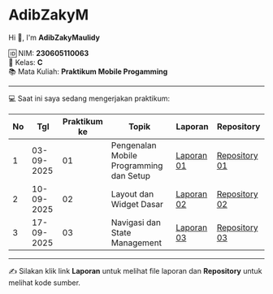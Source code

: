 # AdibZakyM

Hi 👋, I'm **AdibZakyMaulidy**  

🆔 NIM: **230605110063**  
🏫 Kelas: **C**  
📚 Mata Kuliah: **Praktikum Mobile Progamming**  

---

💻 Saat ini saya sedang mengerjakan praktikum:

| No | Tgl        | Praktikum ke | Topik                                   | Laporan                    | Repository             |
|----|------------|--------------|-----------------------------------------|----------------------------|------------------------|
| 1  | 03-09-2025 | 01           | Pengenalan Mobile Programming dan Setup | [Laporan 01](#)            | [Repository 01](#)     |
| 2  | 10-09-2025 | 02           | Layout dan Widget Dasar                 | [Laporan 02](#)            | [Repository 02](#)     |
| 3  | 17-09-2025 | 03           | Navigasi dan State Management           | [Laporan 03](#)            | [Repository 03](#)     |

---

✍️ Silakan klik link **Laporan** untuk melihat file laporan dan **Repository** untuk melihat kode sumber.

